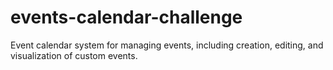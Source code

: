 # events-calendar-challenge
Event calendar system for managing events, including creation, editing, and visualization of custom events.

